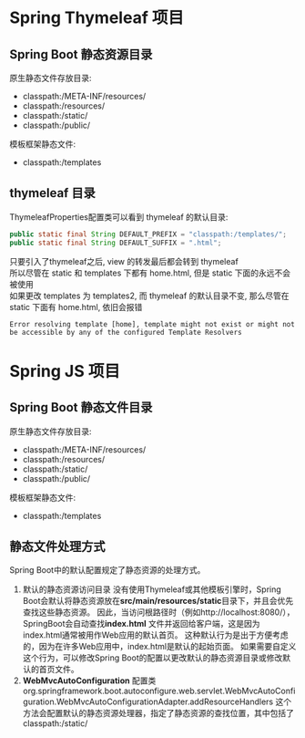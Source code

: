 # Spring Thymeleaf 项目

## Spring Boot 静态资源目录

原生静态文件存放目录:

- classpath:/META-INF/resources/
- classpath:/resources/
- classpath:/static/
- classpath:/public/

模板框架静态文件:

- classpath:/templates

## thymeleaf 目录

ThymeleafProperties配置类可以看到 thymeleaf 的默认目录:

```java
public static final String DEFAULT_PREFIX = "classpath:/templates/";
public static final String DEFAULT_SUFFIX = ".html";
```

只要引入了thymeleaf之后, view 的转发最后都会转到 thymeleaf   
所以尽管在 static 和 templates 下都有 home.html, 但是 static 下面的永远不会被使用  
如果更改 templates 为 templates2, 而 thymeleaf 的默认目录不变, 那么尽管在 static 下面有 home.html, 依旧会报错

```
Error resolving template [home], template might not exist or might not be accessible by any of the configured Template Resolvers
```

# Spring JS 项目

## Spring Boot 静态文件目录

原生静态文件存放目录:

- classpath:/META-INF/resources/
- classpath:/resources/
- classpath:/static/
- classpath:/public/

模板框架静态文件:

- classpath:/templates

## 静态文件处理方式

Spring Boot中的默认配置规定了静态资源的处理方式。

1. 默认的静态资源访问目录
   没有使用Thymeleaf或其他模板引擎时，Spring Boot会默认将静态资源放在**src/main/resources/static**目录下，并且会优先查找这些静态资源。
   因此，当访问根路径时（例如http://localhost:8080/），SpringBoot会自动查找**index.html**
   文件并返回给客户端，这是因为index.html通常被用作Web应用的默认首页。
   这种默认行为是出于方便考虑的，因为在许多Web应用中，index.html是默认的起始页面。
   如果需要自定义这个行为，可以修改Spring Boot的配置以更改默认的静态资源目录或修改默认的首页文件。
2. **WebMvcAutoConfiguration** 配置类
   org.springframework.boot.autoconfigure.web.servlet.WebMvcAutoConfiguration.WebMvcAutoConfigurationAdapter.addResourceHandlers
   这个方法会配置默认的静态资源处理器，指定了静态资源的查找位置，其中包括了 classpath:/static/